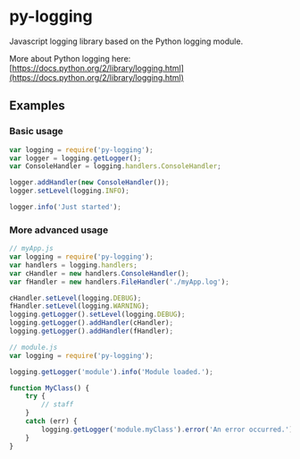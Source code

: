 # py-logging
Javascript logging library based on the Python logging module.

More about Python logging here: [https://docs.python.org/2/library/logging.html](https://docs.python.org/2/library/logging.html)

## Examples

### Basic usage

```javascript
var logging = require('py-logging');
var logger = logging.getLogger();
var ConsoleHandler = logging.handlers.ConsoleHandler;

logger.addHandler(new ConsoleHandler());
logger.setLevel(logging.INFO);

logger.info('Just started');
```

### More advanced usage

```javascript
// myApp.js
var logging = require('py-logging');
var handlers = logging.handlers;
var cHandler = new handlers.ConsoleHandler();
var fHandler = new handlers.FileHandler('./myApp.log');

cHandler.setLevel(logging.DEBUG);
fHandler.setLevel(logging.WARNING);
logging.getLogger().setLevel(logging.DEBUG);
logging.getLogger().addHandler(cHandler);
logging.getLogger().addHandler(fHandler);
```
```javascript
// module.js
var logging = require('py-logging');

logging.getLogger('module').info('Module loaded.');

function MyClass() {
	try {
		// staff
	}
	catch (err) {
		logging.getLogger('module.myClass').error('An error occurred.');
	}
}

```
